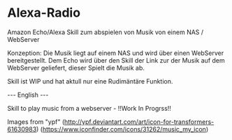# Alexa-Radio

Amazon Echo/Alexa Skill zum abspielen von Musik von einem NAS / WebServer

Konzeption:
Die Musik liegt auf einem NAS und wird über einen WebServer bereitgestellt.
Dem Echo wird über den Skill der Link zur der Musik auf dem WebServer geliefert, dieser Spielt die Musik ab.

Skill ist WIP und hat aktull nur eine Rudimäntäre Funktion.

--- English ---

Skill to play music from a webserver - !!Work In Progrss!!

Images from "ypf" (<http://ypf.deviantart.com/art/icon-for-transformers-61630983>) (<https://www.iconfinder.com/icons/31262/music_my_icon>)
